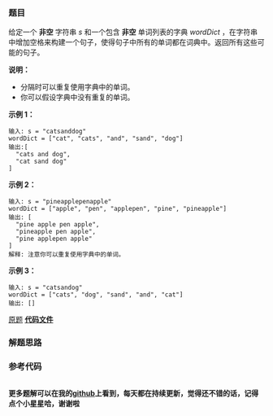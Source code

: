 ### 题目
给定一个 **非空** 字符串 _s_ 和一个包含 **非空** 单词列表的字典 _wordDict_
，在字符串中增加空格来构建一个句子，使得句子中所有的单词都在词典中。返回所有这些可能的句子。

**说明：**

  * 分隔时可以重复使用字典中的单词。
  * 你可以假设字典中没有重复的单词。

**示例 1：**

    
    
    输入: s = "catsanddog"
    wordDict = ["cat", "cats", "and", "sand", "dog"]
    输出:[
      "cats and dog",
      "cat sand dog"
    ]
    

**示例 2：**

    
    
    输入: s = "pineapplepenapple"
    wordDict = ["apple", "pen", "applepen", "pine", "pineapple"]
    输出: [
      "pine apple pen apple",
      "pineapple pen apple",
      "pine applepen apple"
    ]
    解释: 注意你可以重复使用字典中的单词。
    

**示例  3：**

    
    
    输入: s = "catsandog"
    wordDict = ["cats", "dog", "sand", "and", "cat"]
    输出: []
    

[原题](https://leetcode-cn.com/problems/word-break-ii/)    **[代码文件]()**


### 解题思路




### 参考代码

```go


```




**更多题解可以在我的[github](https://github.com/LZH139/leetcode_Go)上看到，每天都在持续更新，觉得还不错的话，记得点个小星星哈，谢谢啦**
